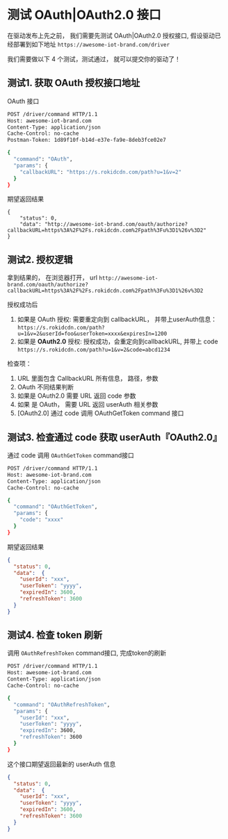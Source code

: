 # 测试 OAuth|OAuth2.0 接口

在驱动发布上先之前， 我们需要先测试 OAuth|OAuth2.0 授权接口, 假设驱动已经部署到如下地址  `https://awesome-iot-brand.com/driver`

我们需要做以下 4 个测试，测试通过， 就可以提交你的驱动了！

## 测试1. 获取 OAuth 授权接口地址

OAuth 接口

```bash
POST /driver/command HTTP/1.1
Host: awesome-iot-brand.com
Content-Type: application/json
Cache-Control: no-cache
Postman-Token: 1d89f10f-b14d-e37e-fa9e-8deb3fce02e7

{
  "command": "OAuth",
  "params": {
    "callbackURL": "https://s.rokidcdn.com/path?u=1&v=2"
  }
}
```

期望返回结果

```
{
    "status": 0,
    "data": "http://awesome-iot-brand.com/oauth/authorize?callbackURL=https%3A%2F%2Fs.rokidcdn.com%2Fpath%3Fu%3D1%26v%3D2"
}
```

## 测试2. 授权逻辑

拿到结果的， 在浏览器打开， url `http://awesome-iot-brand.com/oauth/authorize?callbackURL=https%3A%2F%2Fs.rokidcdn.com%2Fpath%3Fu%3D1%26v%3D2`

授权成功后

1. 如果是 OAuth 授权:  需要重定向到 callbackURL， 并带上userAuth信息： `https://s.rokidcdn.com/path?u=1&v=2&userId=foo&userToken=xxxx&expiresIn=1200`
2. 如果是 **OAuth2.0** 授权:
授权成功，会重定向到callbackURL, 并带上 code  `https://s.rokidcdn.com/path?u=1&v=2&code=abcd1234`

检查项：

1. URL 里面包含 CallbackURL 所有信息， 路径，参数
2. OAuth 不同结果判断
  1. 如果是 OAuth2.0 需要 URL 返回 code 参数
  2. 如果 是 OAuth， 需要 URL 返回 userAuth 相关参数
3. [OAuth2.0] 通过 code 调用 OAuthGetToken command 接口

## 测试3. 检查通过 code 获取 userAuth『OAuth2.0』

通过 code 调用 `OAuthGetToken` command接口

```bash
POST /driver/command HTTP/1.1
Host: awesome-iot-brand.com
Content-Type: application/json
Cache-Control: no-cache

{
  "command": "OAuthGetToken",
  "params": {
    "code": "xxxx"
  }
}
```

期望返回结果

```json
{
  "status": 0,
  "data":  {
    "userId": "xxx",
    "userToken": "yyyy",
    "expiredIn": 3600,
    "refreshToken": 3600
  }
}
```


## 测试4. 检查 token 刷新

调用 `OAuthRefreshToken` command接口, 完成token的刷新

```bash
POST /driver/command HTTP/1.1
Host: awesome-iot-brand.com
Content-Type: application/json
Cache-Control: no-cache

{
  "command": "OAuthRefreshToken",
  "params": {
    "userId": "xxx",
    "userToken": "yyyy",
    "expiredIn": 3600,
    "refreshToken": 3600
  }
}
```

这个接口期望返回最新的 userAuth 信息

```json
{
  "status": 0,
  "data":  {
    "userId": "xxx",
    "userToken": "yyyy",
    "expiredIn": 3600,
    "refreshToken": 3600
  }
}
```
